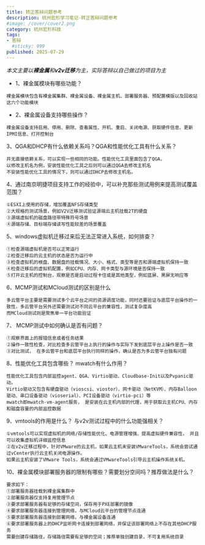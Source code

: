 ```yaml
---
title: 转正答辩问题参考
description: 杭州宏杉学习笔记-转正答辩问题参考
#image: /cover/cover2.png
category: 杭州宏杉科技
tags:
- 答辩
  #sticky: 999
published: 2025-07-29
---
```


_本文主要以**裸金属**和**v2v迁移**为主，实际答辩以自己做过的项目为主_

* 1、裸金属模块有哪些功能？

```text
裸金属模块包含有裸金属集群、裸金属设备、裸金属主机、部署服务器、预配置模版以及回收站这六个功能模块
```

* 2、裸金属设备支持哪些操作？

```text
裸金属设备支持启用、停用、删除、查看属性、开机、重启、关闭电源、获取硬件信息、更新IPMI信息、打开控制台
```

3、QGA和DHCP有什么依赖关系吗？QGA和性能优化工具有什么关系？

```text
并无直接依赖关系，可以实现一些相同的功能。性能优化工具里面包含了QGA，
以修改主机名为例，安装性能优化工具之后则可以通过QGA去修改主机名
不安装性能优化工具的情况下，则可以通过DHCP去修改主机名。
```

4、通过南京明捷项目支持工作的经验中，可以补充那些测试用例来提高测试覆盖范围？

```text
①ESXI上使用的存储，增加覆盖NFS存储类型
②大规格的测试场景，例如V2V迁移测试验证源端云主机挂载2T的硬盘
③源端虚拟机的磁盘路径带特殊符号场景
④源端存储、目标端存储读写性能较差的场景覆盖
```

5、windows虚拟机迁移过来后无法正常进入系统，如何排查？

```text
①检查源端虚拟机是否可以正常运行
②检查迁移后的云主机的状态是否为运行中
③检查虚拟机的根盘、数据盘的挂载情况、大小、格式、类型等是否和源端虚拟机保持一致
④检查迁移后的虚拟机配置，例如CPU、内存、网卡类型与源环境是否保持一致
⑤打开云主机的控制台，观察是否是启动过程卡住或是其他类型，例如蓝屏、黑屏无响应等
```

6、MCMP测试和MCloud测试的区别是什么

```text
多云管平台主要是需要测试多个云平台之间的资源调度功能，同时还要验证与底层平台操作的一致性，多云管平台另外还需要测试对不同云平台的兼容性，测试复杂度高
而MCloud测试则是聚焦单一平台功能验证
```

7、 MCMP测试中如何确认是否有问题？

```text
①观察界面上的报错信息或者任务结果
②操作一致性检查，对比检查多云管平台上执行的操作与实际下发到底层平台上操作是否一致
③对比测试， 在多云管平台和底层平台执行同样的操作，确认是否为多云管平台独有问题
```

8、性能优化工具包含哪些？  mwatch有什么作用？

```text
性能优化工具包含内部监控agent、QGA、Virtio驱动、Cloudbase-Init以及Pvpanic驱动。
Virtio驱动又包含有硬盘驱动（vioscsi、viostor）、网卡驱动（NetKVM）、内存Balloon驱动、串口设备驱动（vioserial）、PCI设备驱动（virtio-pci）等
mwatch即mwatch-vm-agent服务， 是安装在云主机内部的代理，用于获取云主机CPU、内存和磁盘容量的内部监控数据
```

9、vmtools的作用是什么？ 与v2v测试过程中的什么功能强相关？

```text
①vmtools可以实现虚拟机的网络/存储性能优化、电源管理增强、提高虚拟硬件兼容性， 并且可以收集虚拟机详细监控信息
②在v2v迁移过程中，针对VMware的云主机，如果云主机未安装VMwareTools，系统会尝试通过vCenter执行云主机关闭电源操作。
如果云主机安装了VMware Tools，系统会通过VMwareTools引导云主机操作系统关机。
```

10、裸金属模块部署服务器的限制有哪些？需要划分空间吗？推荐做法是什么？

```text
要求如下：
①部署服务器挂载到裸金属集群中
②部署服务器仅支持复用管理节点
③要求部署服务器有足够的存储空间，保存用于PXE部署的镜像
④要求部署服务器连接到管理网络，与MCloud云平台的管理节点连通
⑤要求部署服务器连接到部署网络，与裸金属设备连通
⑥要求部署服务器上的DHCP监听网卡连接到部署网络，并保证该部署网络上不存在其他DHCP服务
需要创建存储路径，存储路径需要有足够的空间；推荐单独创建目录，不可复用系统目录 
```
 